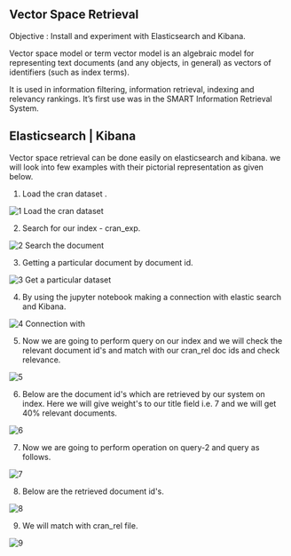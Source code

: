 
## Vector Space Retrieval
Objective : Install and experiment with Elasticsearch
and Kibana.

Vector space model or term vector model is an algebraic model for representing text documents (and any objects, in general) as vectors of identifiers (such as index terms).

It is used in information
filtering, information retrieval, indexing and relevancy rankings. It’s first use was in the SMART Information Retrieval
System. 


##  Elasticsearch | Kibana

Vector space retrieval can be done easily on elasticsearch
and kibana. we will look into few examples with their
pictorial representation as given below.



1.  Load the cran dataset .

![1  Load the cran dataset](https://user-images.githubusercontent.com/37560890/139626362-2161fd9a-7d45-461b-a999-5572e0302ece.png)


2.  Search for our index - cran_exp.

![2  Search the document](https://user-images.githubusercontent.com/37560890/139626473-b7c15c6c-57de-4942-8ae3-71b5176655f0.png)


3.  Getting a particular document by document id.

![3  Get a particular dataset](https://user-images.githubusercontent.com/37560890/139626576-d107443c-49b7-454b-b7dc-b6807dda5a0b.png)


4.  By using the jupyter notebook making a connection with elastic search and Kibana.

![4  Connection with](https://user-images.githubusercontent.com/37560890/139626733-7b2d3b60-a2b2-4dc8-b4d3-8fafc5b95843.png)


5.  Now we are going to perform query on our index and we will check the relevant document id's and match with our cran_rel doc ids and check relevance.

![5](https://user-images.githubusercontent.com/37560890/139627266-29915c7b-7a33-49dc-9350-c99264658df6.png)


6.  Below are the document id's which are retrieved by our system on index. Here we will give weight's to our title field i.e. 7 and we will get 40% relevant documents.

![6](https://user-images.githubusercontent.com/37560890/139627455-075fd3a0-c9c1-473a-ae6e-e45ef32d71a7.png)


7.  Now we are going to perform operation on query-2 and query as follows.

![7](https://user-images.githubusercontent.com/37560890/139628386-dee0c6c5-bac7-4a0a-8f0b-c03f204dacf6.png)

8.  Below are the retrieved document id's.

![8](https://user-images.githubusercontent.com/37560890/139628452-850f7e95-40ae-4422-af34-1fdda6486d84.png)

9.  We will match with cran_rel file.

![9](https://user-images.githubusercontent.com/37560890/139628516-173edd78-482a-4263-a8b2-9e9127c6c36a.png)



